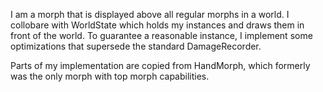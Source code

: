 I am a morph that is displayed above all regular morphs in a world. I collobare with WorldState which holds my instances and draws them in front of the world. To guarantee a reasonable instance, I implement some optimizations that supersede the standard DamageRecorder.

Parts of my implementation are copied from HandMorph, which formerly was the only morph with top morph capabilities.